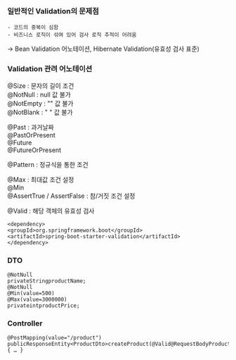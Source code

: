 ### 일반적인 Validation의 문제점
	- 코드의 중복이 심함
	- 비즈니스 로직이 섞여 있어 검사 로직 추적이 어려움
-> Bean Validation 어노테이션, Hibernate Validation(유효성 검사 표준)


### Validation 관려 어노테이션
@Size : 문자의 길이 조건  
@NotNull : null 값 불가  
@NotEmpty : "" 값 불가  
@NotBlank : " " 값 불가  
  
@Past : 과거날짜  
@PastOrPresent  
@Future  
@FutureOrPresent  
  
@Pattern : 정규식을 통한 조건  
  
@Max : 최대값 조건 설정  
@Min  
@AssertTrue / AssertFalse : 참/거짓 조건 설정  
  
@Valid : 해당 객체의 유효성 검사  
  
```
<dependency>
<groupId>org.springframework.boot</groupId>
<artifactId>spring-boot-starter-validation</artifactId>
</dependency>
```

### DTO
```
@NotNull  
privateStringproductName;  
@NotNull  
@Min(value=500)  
@Max(value=3000000)  
privateintproductPrice;  
```

### Controller
```
@PostMapping(value="/product")  
publicResponseEntity<ProductDto>createProduct(@Valid@RequestBodyProductDtoproductDto){ … }  
```
